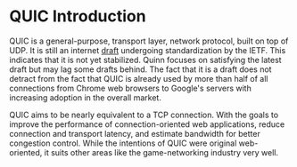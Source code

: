 # QUIC Introduction

QUIC is a general-purpose, transport layer, network protocol, built on top of UDP.
It is still an internet [draft][draft] undergoing standardization by the IETF.
This indicates that it is not yet stabilized. 
Quinn focuses on satisfying the latest draft but may lag some drafts behind. 
The fact that it is a draft does not detract from the fact that QUIC is already used by more than half of 
all connections from Chrome web browsers to Google's servers with increasing adoption in the overall market. 

QUIC aims to be nearly equivalent to a TCP connection. With the goals to improve the performance of connection-oriented web applications, 
reduce connection and transport latency, and estimate bandwidth for better congestion control. 
While the intentions of QUIC were original web-oriented, it suits other areas like the game-networking industry very well.   

[draft]: https://datatracker.ietf.org/doc/draft-ietf-quic-transport/